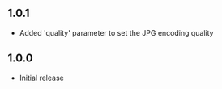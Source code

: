 ## 1.0.1

 * Added 'quality' parameter to set the JPG encoding quality

## 1.0.0

 * Initial release